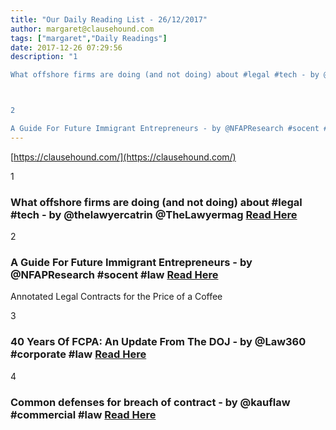 ```yaml
---
title: "Our Daily Reading List - 26/12/2017"
author: margaret@clausehound.com
tags: ["margaret","Daily Readings"]
date: 2017-12-26 07:29:56
description: "1

What offshore firms are doing (and not doing) about #legal #tech - by @thelawyercatrin @TheLawyermag Read Here



2

A Guide For Future Immigrant Entrepreneurs - by @NFAPResearch #socent #law Read..."
---
```


[https://clausehound.com/](https://clausehound.com/)

1

### What offshore firms are doing (and not doing) about #legal #tech - by @thelawyercatrin @TheLawyermag [Read Here](https://goo.gl/MVSxah)

2

### A Guide For Future Immigrant Entrepreneurs - by @NFAPResearch #socent #law [Read Here](https://goo.gl/4dZUCE)

Annotated Legal Contracts
for the Price of a Coffee

3

### 40 Years Of FCPA: An Update From The DOJ - by @Law360 #corporate #law [Read Here](https://goo.gl/GJmKHR)

4

### Common defenses for breach of contract - by @kauflaw #commercial #law [Read Here](https://goo.gl/R51nFE)